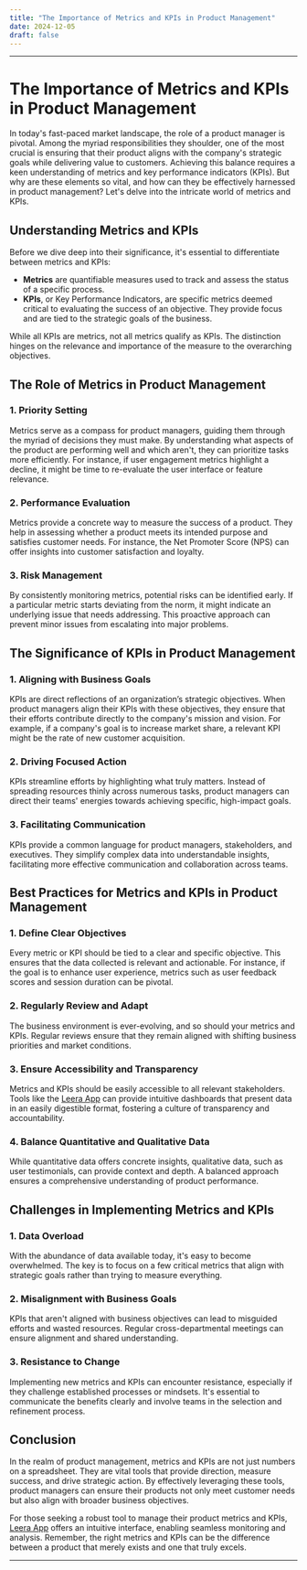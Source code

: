 ```yaml
---
title: "The Importance of Metrics and KPIs in Product Management"
date: 2024-12-05
draft: false
---
```

---

# The Importance of Metrics and KPIs in Product Management

In today's fast-paced market landscape, the role of a product manager is pivotal. Among the myriad responsibilities they shoulder, one of the most crucial is ensuring that their product aligns with the company's strategic goals while delivering value to customers. Achieving this balance requires a keen understanding of metrics and key performance indicators (KPIs). But why are these elements so vital, and how can they be effectively harnessed in product management? Let's delve into the intricate world of metrics and KPIs.

## Understanding Metrics and KPIs

Before we dive deep into their significance, it's essential to differentiate between metrics and KPIs:

- **Metrics** are quantifiable measures used to track and assess the status of a specific process.
- **KPIs**, or Key Performance Indicators, are specific metrics deemed critical to evaluating the success of an objective. They provide focus and are tied to the strategic goals of the business.

While all KPIs are metrics, not all metrics qualify as KPIs. The distinction hinges on the relevance and importance of the measure to the overarching objectives.

## The Role of Metrics in Product Management

### 1. **Priority Setting**

Metrics serve as a compass for product managers, guiding them through the myriad of decisions they must make. By understanding what aspects of the product are performing well and which aren't, they can prioritize tasks more efficiently. For instance, if user engagement metrics highlight a decline, it might be time to re-evaluate the user interface or feature relevance.

### 2. **Performance Evaluation**

Metrics provide a concrete way to measure the success of a product. They help in assessing whether a product meets its intended purpose and satisfies customer needs. For instance, the Net Promoter Score (NPS) can offer insights into customer satisfaction and loyalty.

### 3. **Risk Management**

By consistently monitoring metrics, potential risks can be identified early. If a particular metric starts deviating from the norm, it might indicate an underlying issue that needs addressing. This proactive approach can prevent minor issues from escalating into major problems.

## The Significance of KPIs in Product Management

### 1. **Aligning with Business Goals**

KPIs are direct reflections of an organization’s strategic objectives. When product managers align their KPIs with these objectives, they ensure that their efforts contribute directly to the company's mission and vision. For example, if a company's goal is to increase market share, a relevant KPI might be the rate of new customer acquisition.

### 2. **Driving Focused Action**

KPIs streamline efforts by highlighting what truly matters. Instead of spreading resources thinly across numerous tasks, product managers can direct their teams' energies towards achieving specific, high-impact goals.

### 3. **Facilitating Communication**

KPIs provide a common language for product managers, stakeholders, and executives. They simplify complex data into understandable insights, facilitating more effective communication and collaboration across teams.

## Best Practices for Metrics and KPIs in Product Management

### 1. **Define Clear Objectives**

Every metric or KPI should be tied to a clear and specific objective. This ensures that the data collected is relevant and actionable. For instance, if the goal is to enhance user experience, metrics such as user feedback scores and session duration can be pivotal.

### 2. **Regularly Review and Adapt**

The business environment is ever-evolving, and so should your metrics and KPIs. Regular reviews ensure that they remain aligned with shifting business priorities and market conditions.

### 3. **Ensure Accessibility and Transparency**

Metrics and KPIs should be easily accessible to all relevant stakeholders. Tools like the [Leera App](https://leera.app) can provide intuitive dashboards that present data in an easily digestible format, fostering a culture of transparency and accountability.

### 4. **Balance Quantitative and Qualitative Data**

While quantitative data offers concrete insights, qualitative data, such as user testimonials, can provide context and depth. A balanced approach ensures a comprehensive understanding of product performance.

## Challenges in Implementing Metrics and KPIs

### 1. **Data Overload**

With the abundance of data available today, it's easy to become overwhelmed. The key is to focus on a few critical metrics that align with strategic goals rather than trying to measure everything.

### 2. **Misalignment with Business Goals**

KPIs that aren't aligned with business objectives can lead to misguided efforts and wasted resources. Regular cross-departmental meetings can ensure alignment and shared understanding.

### 3. **Resistance to Change**

Implementing new metrics and KPIs can encounter resistance, especially if they challenge established processes or mindsets. It's essential to communicate the benefits clearly and involve teams in the selection and refinement process.

## Conclusion

In the realm of product management, metrics and KPIs are not just numbers on a spreadsheet. They are vital tools that provide direction, measure success, and drive strategic action. By effectively leveraging these tools, product managers can ensure their products not only meet customer needs but also align with broader business objectives.

For those seeking a robust tool to manage their product metrics and KPIs, [Leera App](https://leera.app) offers an intuitive interface, enabling seamless monitoring and analysis. Remember, the right metrics and KPIs can be the difference between a product that merely exists and one that truly excels.

---